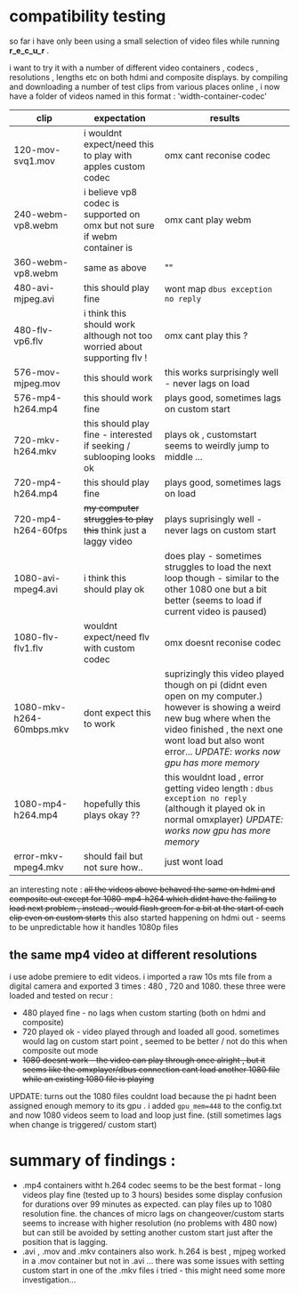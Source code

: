 # compatibility testing

so far i have only been using a small selection of video files while running **r_e_c_u_r** .

i want to try it with a number of different video containers , codecs , resolutions , lengths etc on
both hdmi and composite displays. by compiling and downloading a number of test clips from various places online ,
i now have a folder of videos named in this format : 'width-container-codec'

clip | expectation | results
--- | --- | ---
120-mov-svq1.mov | i wouldnt expect/need this to play with apples custom codec | omx cant reconise codec
240-webm-vp8.webm | i believe vp8 codec is supported on omx but not sure if webm container is | omx cant play webm
360-webm-vp8.webm | same as above | ""
480-avi-mjpeg.avi | this should play fine | wont map `dbus exception no reply`
480-flv-vp6.flv | i think this should work although not too worried about supporting flv ! | omx cant play this ?
576-mov-mjpeg.mov | this should work | this works surprisingly well - never lags on load
576-mp4-h264.mp4 | this should work fine | plays good, sometimes lags on custom start
720-mkv-h264.mkv | this should play fine - interested if seeking / sublooping looks ok | plays ok , customstart seems to weirdly jump to middle ...
720-mp4-h264.mp4 | this should play fine | plays good, sometimes lags on load
720-mp4-h264-60fps | ~~my computer struggles to play this~~ think just a laggy video | plays suprisingly well - never lags on custom start
1080-avi-mpeg4.avi | i think this should play ok | does play - sometimes struggles to load the next loop though - similar to the other 1080 one but a bit better (seems to load if current video is paused)
1080-flv-flv1.flv | wouldnt expect/need flv with custom codec | omx doesnt reconise codec
1080-mkv-h264-60mbps.mkv | dont expect this to work | suprizingly this video played though on pi (didnt even open on my computer.) however is showing a weird new bug where when the video finished , the next one wont load but also wont error... _UPDATE: works now gpu has more memory_
1080-mp4-h264.mp4 | hopefully this plays okay ?? | this wouldnt load , error getting video length : `dbus exception no reply` (although it played ok in normal omxplayer) _UPDATE: works now gpu has more memory_
error-mkv-mpeg4.mkv | should fail but not sure how.. | just wont load

an interesting note : ~~all the videos above behaved the same on hdmi and composite out except for 1080-mp4-h264 which didnt have the failing to load next problem , instead , would flash green for a bit at the start of each clip even on custom starts~~ this also started happening on hdmi out - seems to be unpredictable how it handles 1080p files

## the same mp4 video at different resolutions

i use adobe premiere to edit videos. i imported a raw 10s mts file from a digital camera and exported 3 times : 480 , 720 and 1080. these three were loaded and tested on recur :

- 480 played fine - no lags when custom starting (both on hdmi and composite)
- 720 played ok - video played through and loaded all good. sometimes would lag on custom start point , seemed to be better / not do this when composite out mode
- ~~1080 doesnt work - the video can play through once alright , but it seems like the omxplayer/dbus connection cant load another 1080 file while an existing 1080 file is playing~~

UPDATE: turns out the 1080 files couldnt load because the pi hadnt been assigned enough memory to its gpu . i added `gpu_mem=448` to the config.txt and now 1080 videos seem to load and loop just fine. (still sometimes lags when change is triggered/ custom start)

# summary of findings :

- .mp4 containers witht h.264 codec seems to be the best format - long videos play fine (tested up to 3 hours) besides some display confusion for durations over 99 minutes as expected. can play files up to 1080 resolution fine. the chances of micro lags on changeover/custom starts seems to increase with higher resolution (no problems with 480 now) but can still be avoided by setting another custom start just after the position that is lagging.
- .avi , .mov and .mkv containers also work. h.264 is best , mjpeg worked in a .mov container but not in .avi ... there was some issues with setting custom start in one of the .mkv files i tried - this might need some more investigation...
